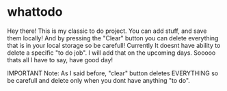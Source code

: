 # whattodo
Hey there! This is my classic to do project.
You can add stuff, and save them locally!
And by pressing the "Clear" button you can delete everything that is in your local storage so be carefull!
Currently It doesnt have ability to delete a specific "to do job". I will add that on the upcoming days.
Sooooo thats all I have to say, have good day!

IMPORTANT Note: As I said before, "clear" button deletes EVERYTHING so be carefull and delete only when you dont have anything "to do".

